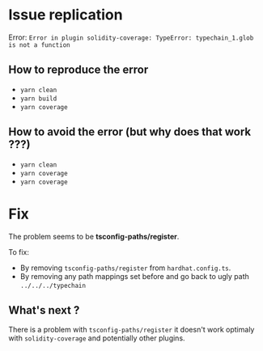 ﻿# Issue replication

Error: `Error in plugin solidity-coverage: TypeError: typechain_1.glob is not a function`

## How to reproduce the error

-   `yarn clean`
-   `yarn build`
-   `yarn coverage`

## How to avoid the error (but why does that work ???)

-   `yarn clean`
-   `yarn coverage`
-   `yarn coverage`

# Fix

The problem seems to be **tsconfig-paths/register**.

To fix:

-   By removing `tsconfig-paths/register` from `hardhat.config.ts`.
-   By removing any path mappings set before and go back to ugly path `../../../typechain`

## What's next ?

There is a problem with `tsconfig-paths/register` it doesn't work optimaly with `solidity-coverage` and potentially other plugins.
